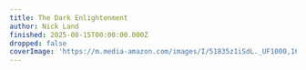 ```yaml
---
title: The Dark Enlightenment
author: Nick Land
finished: 2025-08-15T00:00:00.000Z
dropped: false
coverImage: 'https://m.media-amazon.com/images/I/51835z1iSdL._UF1000,1000_QL80_.jpg'
---
```

